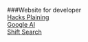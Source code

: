 ###Website for developer  
[Hacks Plaining](https://www.hacksplaining.com/)<br>
[Google AI](https://ai.google/)<br>
[Shift Search](https://shiftsearch.com/)<br>
